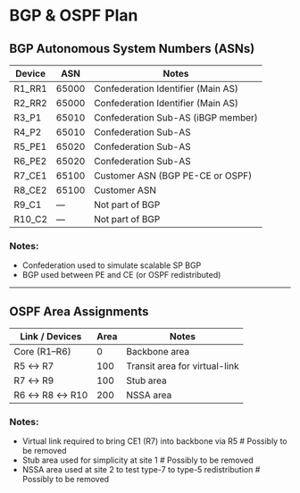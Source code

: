 # BGP & OSPF Plan

## BGP Autonomous System Numbers (ASNs)

| Device  | ASN   | Notes                              |
| ------- | ----- | ---------------------------------- |
| R1_RR1  | 65000 | Confederation Identifier (Main AS) |
| R2_RR2  | 65000 | Confederation Identifier (Main AS) |
| R3_P1   | 65010 | Confederation Sub-AS (iBGP member) |
| R4_P2   | 65010 | Confederation Sub-AS               |
| R5_PE1  | 65020 | Confederation Sub-AS               |
| R6_PE2  | 65020 | Confederation Sub-AS               |
| R7_CE1  | 65100 | Customer ASN (BGP PE-CE or OSPF)   |
| R8_CE2  | 65100 | Customer ASN                       |
| R9_C1   | —     | Not part of BGP                    |
| R10_C2  | —     | Not part of BGP                    |

### Notes:

* Confederation used to simulate scalable SP BGP
* BGP used between PE and CE (or OSPF redistributed)

---

## OSPF Area Assignments

| Link / Devices    | Area     | Notes                                  |
| ----------------- | -------- | -------------------------------------- |
| Core (R1–R6)      | 0        | Backbone area                          |
| R5 ↔ R7           | 100      | Transit area for virtual-link          |
| R7 ↔ R9           | 100      | Stub area                              |
| R6 ↔ R8 ↔ R10     | 200      | NSSA area                              |

### Notes:

* Virtual link required to bring CE1 (R7) into backbone via R5      # Possibly to be removed
* Stub area used for simplicity at site 1                           # Possibly to be removed
* NSSA area used at site 2 to test type-7 to type-5 redistribution  # Possibly to be removed